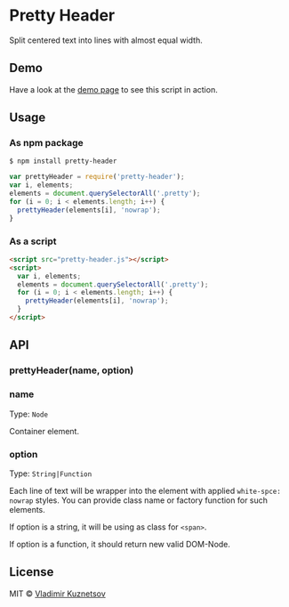 # Pretty Header

Split centered text into lines with almost equal width.

## Demo

Have a look at the [demo page](https://mistakster.github.io/pretty-header/test/) to see this script in action.

## Usage

### As npm package

```
$ npm install pretty-header
```

```js
var prettyHeader = require('pretty-header');
var i, elements;
elements = document.querySelectorAll('.pretty');
for (i = 0; i < elements.length; i++) {
  prettyHeader(elements[i], 'nowrap');
}
```

### As a script

```html
<script src="pretty-header.js"></script>
<script>
  var i, elements;
  elements = document.querySelectorAll('.pretty');
  for (i = 0; i < elements.length; i++) {
    prettyHeader(elements[i], 'nowrap');
  }
</script>
```

## API

### prettyHeader(name, option)

### name

Type: `Node`

Container element.

### option

Type: `String|Function`

Each line of text will be wrapper into the element with
applied `white-spce: nowrap` styles. You can provide class name
or factory function for such elements.

If option is a string, it will be using as class for `<span>`.

If option is a function, it should return new valid DOM-Node.

## License

MIT © [Vladimir Kuznetsov](https://twitter.com/mistakster)
